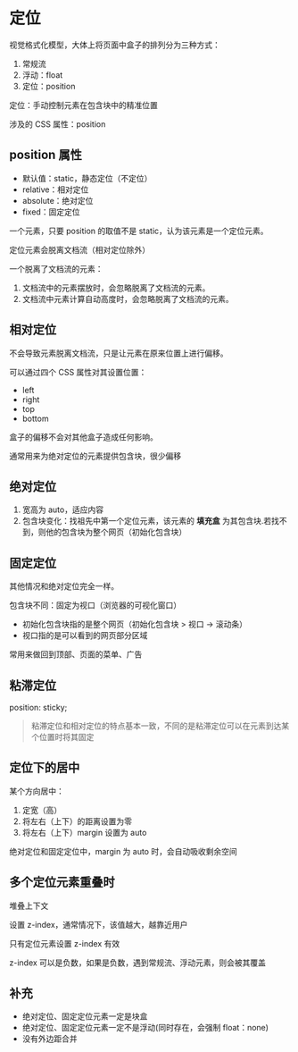 # 定位

视觉格式化模型，大体上将页面中盒子的排列分为三种方式：

1. 常规流
2. 浮动：float
3. 定位：position

定位：手动控制元素在包含块中的精准位置

涉及的 CSS 属性：position

## position 属性

- 默认值：static，静态定位（不定位）
- relative：相对定位
- absolute：绝对定位
- fixed：固定定位

一个元素，只要 position 的取值不是 static，认为该元素是一个定位元素。

定位元素会脱离文档流（相对定位除外）

一个脱离了文档流的元素：

1. 文档流中的元素摆放时，会忽略脱离了文档流的元素。
2. 文档流中元素计算自动高度时，会忽略脱离了文档流的元素。

## 相对定位

不会导致元素脱离文档流，只是让元素在原来位置上进行偏移。

可以通过四个 CSS 属性对其设置位置：

- left
- right
- top
- bottom

盒子的偏移不会对其他盒子造成任何影响。

通常用来为绝对定位的元素提供包含块，很少偏移

## 绝对定位

1. 宽高为 auto，适应内容
2. 包含块变化：找祖先中第一个定位元素，该元素的 **填充盒** 为其包含块.若找不到，则他的包含块为整个网页（初始化包含块）

## 固定定位

其他情况和绝对定位完全一样。

包含块不同：固定为视口（浏览器的可视化窗口）

- 初始化包含块指的是整个网页（初始化包含块 > 视口 -> 滚动条）
- 视口指的是可以看到的网页部分区域

常用来做回到顶部、页面的菜单、广告

## 粘滞定位

position: sticky;

> 粘滞定位和相对定位的特点基本一致，不同的是粘滞定位可以在元素到达某个位置时将其固定

## 定位下的居中

某个方向居中：

1. 定宽（高）
2. 将左右（上下）的距离设置为零
3. 将左右（上下）margin 设置为 auto

绝对定位和固定定位中，margin 为 auto 时，会自动吸收剩余空间

## 多个定位元素重叠时

堆叠上下文

设置 z-index，通常情况下，该值越大，越靠近用户

只有定位元素设置 z-index 有效

z-index 可以是负数，如果是负数，遇到常规流、浮动元素，则会被其覆盖

## 补充

- 绝对定位、固定定位元素一定是块盒
- 绝对定位、固定定位元素一定不是浮动(同时存在，会强制 float：none)
- 没有外边距合并
